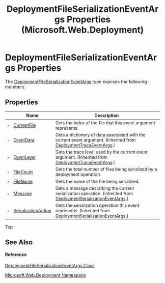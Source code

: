 ﻿---
title: DeploymentFileSerializationEventArgs Properties (Microsoft.Web.Deployment)
TOCTitle: DeploymentFileSerializationEventArgs Properties
ms:assetid: Properties.T:Microsoft.Web.Deployment.DeploymentFileSerializationEventArgs
ms:mtpsurl: https://msdn.microsoft.com/en-us/library/microsoft.web.deployment.deploymentfileserializationeventargs_properties(v=VS.90)
ms:contentKeyID: 20208739
ms.date: 05/02/2012
mtps_version: v=VS.90
---

# DeploymentFileSerializationEventArgs Properties

The [DeploymentFileSerializationEventArgs](deploymentfileserializationeventargs-class-microsoft-web-deployment.md) type exposes the following members.

## Properties

<table>
<thead>
<tr class="header">
<th> </th>
<th>Name</th>
<th>Description</th>
</tr>
</thead>
<tbody>
<tr class="odd">
<td><img src="images/Dd565996.pubproperty(en-us,VS.90).gif" title="Public property" alt="Public property" /></td>
<td><a href="deploymentfileserializationeventargs-currentfile-property-microsoft-web-deployment.md">CurrentFile</a></td>
<td>Gets the index of the file that this event argument represents.</td>
</tr>
<tr class="even">
<td><img src="images/Dd565996.pubproperty(en-us,VS.90).gif" title="Public property" alt="Public property" /></td>
<td><a href="deploymenttraceeventargs-eventdata-property-microsoft-web-deployment.md">EventData</a></td>
<td>Gets a dictionary of data associated with the current event argument. (Inherited from <a href="deploymenttraceeventargs-class-microsoft-web-deployment.md">DeploymentTraceEventArgs</a>.)</td>
</tr>
<tr class="odd">
<td><img src="images/Dd565996.pubproperty(en-us,VS.90).gif" title="Public property" alt="Public property" /></td>
<td><a href="deploymenttraceeventargs-eventlevel-property-microsoft-web-deployment.md">EventLevel</a></td>
<td>Gets the trace level used by the current event argument. (Inherited from <a href="deploymenttraceeventargs-class-microsoft-web-deployment.md">DeploymentTraceEventArgs</a>.)</td>
</tr>
<tr class="even">
<td><img src="images/Dd565996.pubproperty(en-us,VS.90).gif" title="Public property" alt="Public property" /></td>
<td><a href="deploymentfileserializationeventargs-filecount-property-microsoft-web-deployment.md">FileCount</a></td>
<td>Gets the total number of files being serialized by a deployment operation.</td>
</tr>
<tr class="odd">
<td><img src="images/Dd565996.pubproperty(en-us,VS.90).gif" title="Public property" alt="Public property" /></td>
<td><a href="deploymentfileserializationeventargs-filename-property-microsoft-web-deployment.md">FileName</a></td>
<td>Gets the name of the file being serialized.</td>
</tr>
<tr class="even">
<td><img src="images/Dd565996.pubproperty(en-us,VS.90).gif" title="Public property" alt="Public property" /></td>
<td><a href="deploymentserializationeventargs-message-property-microsoft-web-deployment.md">Message</a></td>
<td>Gets a message describing the current serialization operation. (Inherited from <a href="deploymentserializationeventargs-class-microsoft-web-deployment.md">DeploymentSerializationEventArgs</a>.)</td>
</tr>
<tr class="odd">
<td><img src="images/Dd565996.pubproperty(en-us,VS.90).gif" title="Public property" alt="Public property" /></td>
<td><a href="deploymentserializationeventargs-serializationaction-property-microsoft-web-deployment.md">SerializationAction</a></td>
<td>Gets the serialization operation this event represents. (Inherited from <a href="deploymentserializationeventargs-class-microsoft-web-deployment.md">DeploymentSerializationEventArgs</a>.)</td>
</tr>
</tbody>
</table>


Top

## See Also

#### Reference

[DeploymentFileSerializationEventArgs Class](deploymentfileserializationeventargs-class-microsoft-web-deployment.md)

[Microsoft.Web.Deployment Namespace](microsoft-web-deployment-namespace.md)

